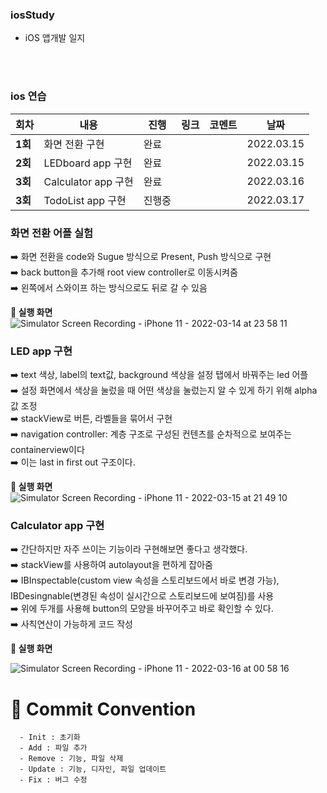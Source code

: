 ### iosStudy


- iOS 앱개발 일지

</br>
</br>




### ios 연습

| 회차    | 내용 | 진행 | 링크 | 코멘트 | 날짜 |
| ------- | ---- | ---- | ---- | ------ | ---- |
| **1회** | 화면 전환 구현 | 완료 |      |        | 2022.03.15 |
| **2회** | LEDboard app 구현| 완료 |      |        | 2022.03.15 |
| **3회** | Calculator app 구현| 완료 |      |        | 2022.03.16 |
| **3회** | TodoList app 구현| 진행중 |      |        | 2022.03.17 |


### 화면 전환 어플 실험
   ➡️ 화면 전환을 code와 Sugue 방식으로 Present, Push 방식으로 구현</br>
   ➡️ back button을 추가해 root view controller로 이동시켜줌</br>
   ➡️ 왼쪽에서 스와이프 하는 방식으로도 뒤로 갈 수 있음</br>
   
**📲 실행 화면 </br>**
![Simulator Screen Recording - iPhone 11 - 2022-03-14 at 23 58 11](https://user-images.githubusercontent.com/77050826/158200574-799eb96d-839a-44a7-add5-28699d87ddca.gif)</br>

### LED app 구현
   ➡️ text 색상, label의 text값, background 색상을 설정 탭에서 바꿔주는 led 어플</br>
   ➡️ 설정 화면에서 색상을 눌렀을 때 어떤 색상을 눌렀는지 알 수 있게 하기 위해 alpha 값 조정</br>
   ➡️ stackView로 버튼, 라벨들을 묶어서 구현</br>
   ➡️ navigation controller: 계층 구조로 구성된 컨텐츠를 순차적으로 보여주는 containerview이다</br>
   ➡️ 이는 last in first out 구조이다.</br>
   
**📲 실행 화면 </br>**
![Simulator Screen Recording - iPhone 11 - 2022-03-15 at 21 49 10](https://user-images.githubusercontent.com/77050826/158382024-81a43623-bdc7-475f-b1a1-ea9d49fe2210.gif)</br>

### Calculator app 구현
   ➡️ 간단하지만 자주 쓰이는 기능이라 구현해보면 좋다고 생각했다.</br>
   ➡️ stackView를 사용하여 autolayout을 편하게 잡아줌</br>
   ➡️ IBInspectable(custom view 속성을 스토리보드에서 바로 변경 가능), IBDesingnable(변경된 속성이 실시간으로 스토리보드에 보여짐)를 사용</br>
   ➡️ 위에 두개를 사용해 button의 모양을 바꾸어주고 바로 확인할 수 있다.</br>
   ➡️ 사칙연산이 가능하게 코드 작성</br>

**📲 실행 화면 </br>**

![Simulator Screen Recording - iPhone 11 - 2022-03-16 at 00 58 16](https://user-images.githubusercontent.com/77050826/158419339-77adea39-9f7c-4821-b8c1-d8b600355f4d.gif)</br>





# :memo: Commit Convention

```
  - Init : 초기화
  - Add : 파일 추가
  - Remove : 기능, 파일 삭제
  - Update : 기능, 디자인, 파일 업데이트
  - Fix : 버그 수정
```

<br></br>
